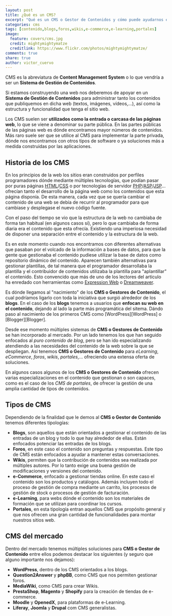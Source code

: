 ```yaml
---
layout: post
title: ¿Qué es un CMS?
excerpt: "Qué es un CMS o Gestor de Contenidos y cómo puede ayudarnos en la construcción y diseño de nuestras webs."
categories: cms
tags: [contenido,blogs,foros,wikis,e-commerce,e-learning,portales]
image:
  feature: covers/cms.jpg
  credit: mightymightymatze
  creditlink: https://www.flickr.com/photos/mightymightymatze/
comments: true
share: true
author: victor_cuervo
---
```


CMS es la abreviatura de **Content Management System** o lo que vendría a ser un **Sistema de Gestión de Contenidos**.

Si estamos construyendo una web nos deberemos de apoyar en un **Sistema de Gestión de Contenidos** para administrar tanto los contenidos que publiquemos en dicha web (textos, imágenes, vídeos,...), así como la estructura y funcionalidad que tenga el sitio web.

Los CMS suelen ser **utilizados como la entrada o carcasa de las páginas web**, lo que se viene a denominar su parte pública. En las partes públicas de las páginas web es dónde encontramos mayor números de contenidos. Más raro suele ser que se utilice al CMS para implementar la parte privada, dónde nos encontramos con otros tipos de software o ya soluciones más a medida construidas por las aplicaciones.

## Historia de los CMS
En los principios de la web los sitios eran construidos por perfiles programadores dónde mediante múltiples tecnologías, que podían pasar por puras páginas [HTML][HTML]/[CSS][CSS] o por tecnologías de servidor [PHP][PHP]/[ASP][ASP]/[JSP][JSP]... ofrecían tanto el desarrollo de la página web como los contenidos que esta página disponía. De esta manera, cada vez que se quería cambiar el contenido de una web se debía de recurrir al programador para que cambiase y desplegase el nuevo código fuente.

Con el paso del tiempo se vio que la estructura de la web no cambiaba de forma tan habitual (en algunos casos sí), pero lo que cambiaba de forma diaria era el contenido que esta ofrecía. Existiendo una imperiosa necesidad de disponer una separación entre el contenido y la estructura de la web.

Es en este momento cuando nos encontramos con diferentes alternativas que pasaban por el volcado de la información a bases de datos, para que la gente que gestionaba el contenido pudiese utilizar la base de datos como repositorio dinámico del contenido. Aparecen también alternativas para gestionar plantillas, de tal manera que el programador desarrollaba la plantilla y el contribuidor de contenidos utilizaba la plantilla para "aplantillar" el contenido. Esto convencido que más de uno de los lectores del artículo ha enredado con herramientas como [Expression Web][ExpressionWeb] o [Dreamweaver][Dreamweaver].

Es dónde llegamos al "nacimiento" de los **CMS o Gestores de Contenido**, el cual podríamos ligarlo con toda la iniciativa que surgió alrededor de los **blogs**. En el caso de los **blogs** tenemos a usuarios que  **enfocan su web en el contenido**, dejando al lado la parte más programática del sitema. Dándo paso al nacimiento de los primeros CMS como [WordPress][WordPress] o [Blogger][Blogger].

Desde ese momento múltiples sistemas de **CMS o Gestores de Contenido** se han incorporado al mercado. Por un lado tenemos los que han seguido enfocados al *puro contenido de blog*, pero se han ido especializando atendiendo a las necesidades del contenido de la web sobre la que se despliegan. Así tenemos **CMS o Gestores de Contenido** para *eLearning*, *eCommerce*, *foros*, *wikis*, *portales*,... ofreciendo una extensa oferta de soluciones.

En algunos casos algunos de los **CMS o Gestores de Contenido** ofrecen varias especializaciones en el contenido que gestionan o son capaces, como es el caso de los *CMS de portales*, de ofrecer la gestión de una amplia cantidad de tipos de contenidos.


## Tipos de CMS

Dependiendo de la finalidad que le demos al **CMS o Gestor de Contenido** tenemos diferentes tipologías:

* **Blogs**, son aquellos que están orientados a gestionar el contenido de las entradas de un blog y todo lo que hay alrededor de ellas. Están enfocados potenciar las entradas de los blogs.
* **Foros**, en este caso el contenido son preguntas y respuestas. Este tipo de CMS están enfocados a ayudar a mantener estas conversaciones.
* **Wikis**, permiten que la contribución de contenidos sea realizada por múltiples autores. Por lo tanto exige una buena gestión de modificaciones y versiones del contenido.
* **e-Commerce**, enfocado a gestionar tiendas online. En este caso el contenido son los productos y catálogos. Además incluyen todo el proceso de gestión de compra mediante un carrito, los procesos de gestión de stock o procesos de gestión de facturación.
* **e-Learning**, para webs dónde el contenido son los materiales de formación que se utilizan para coordinar los cursos.
* **Portales**, en esta tipología entran aquellos CMS que propósito general y que nos ofrecen una gran cantidad de funcionalidades para montar nuestros sitios web.

## CMS del mercado
Dentro del mercado tenemos múltiples soluciones para **CMS o Gestor de Contenido** entre ellos podemos destacar los siguientes (y seguro que alguno importante nos dejamos):

* **WordPress**, dentro de los CMS orientados a los blogs.
* **Question2Answer** y **phpBB**, como CMS que nos permiten gestionar foros.
* **MediaWiki**, como CMS para crear Wikis.
* **PrestaShop**, **Magento** y **Shopify** para la creación de tiendas de e-commerce.
* **Moodle** y **OpenedX**, para plataformas de e-Learning.
* **Liferay**, **Joomla** y **Drupal** com CMS generalistas.


[HTML]: http://www.manualweb.net/html/
[CSS]: http://lineadecodigo.com/categoria/css/
[JSP]: http://lineadecodigo.com/tag/java-jsp/
[ASP]: http://lineadecodigo.com/categoria/asp/
[PHP]: http://lineadecodigo.com/categoria/php/
[ExpressionWeb]: https://es.wikipedia.org/wiki/Expression_Web
[Dreamweaver]: https://es.wikipedia.org/wiki/Adobe_Dreamweaver
